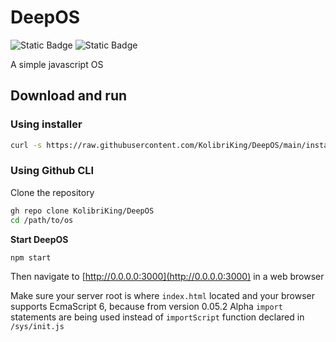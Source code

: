 # DeepOS
![Static Badge](https://img.shields.io/badge/Stable-v.0.15.0-blue)
![Static Badge](https://img.shields.io/badge/License-Apache_2.0-orange)

A simple javascript OS

## Download and run
### Using installer
```bash
curl -s https://raw.githubusercontent.com/KolibriKing/DeepOS/main/install.sh | bash
```

### Using Github CLI
Clone the repository

```bash
gh repo clone KolibriKing/DeepOS
cd /path/to/os
```

**Start DeepOS**

```bash
npm start
```

Then navigate to [http://0.0.0.0:3000](http://0.0.0.0:3000) in a web browser

Make sure your server root is where `index.html` located and your browser supports EcmaScript 6, because from version 0.05.2 Alpha `import` statements are being used instead of `importScript` function declared in `/sys/init.js`
